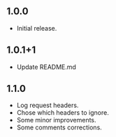 ## 1.0.0
* Initial release.

## 1.0.1+1
* Update README.md

## 1.1.0
* Log request headers.
* Chose which headers to ignore.
* Some minor improvements.
* Some comments corrections.
